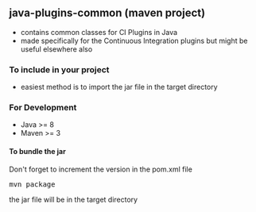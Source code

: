 ## java-plugins-common (maven project)
- contains common classes for CI Plugins in Java
- made specifically for the Continuous Integration plugins but might be useful elsewhere also

### To include in your project
- easiest method is to import the jar file in the target directory

### For Development
- Java >= 8
- Maven >= 3

#### To bundle the jar
Don't forget to increment the version in the pom.xml file
<pre>
mvn package
</pre>
the jar file will be in the target directory

